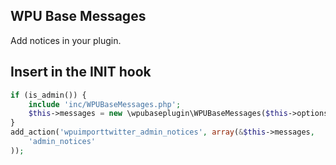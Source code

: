 WPU Base Messages
---

Add notices in your plugin.

## Insert in the INIT hook

```php
if (is_admin()) {
    include 'inc/WPUBaseMessages.php';
    $this->messages = new \wpubaseplugin\WPUBaseMessages($this->options['plugin_id']);
}
add_action('wpuimporttwitter_admin_notices', array(&$this->messages,
    'admin_notices'
));
```
